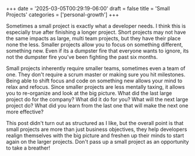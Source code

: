 +++
date = '2025-03-05T00:29:19-06:00'
draft = false
title = 'Small Projects'
categories = ['personal-growth']
+++

Sometimes a small project is exactly what a developer needs. I think this is especially true after finishing a longer project. Short projects may not have the same impacts as large, multi team projects, but they have their place none the less. Smaller projects allow you to focus on something different, something new. Even if its a dumpster fire that everyone wants to ignore, its not the dumpster fire you've been fighting the past six months. 

Small projects inherently require smaller teams, sometimes even a team of one. They don't require a scrum master or making sure you hit milestones. Being able to shift focus and code on something new allows your mind to relax and refocus. Since smaller projects are less mentally taxing, it allows you to re-organize and look at the big picture. What did the last large project do for the company? What did it do for you? What will the next large project do? What did you learn from the last one that will make the next one more effective? 

This post didn't turn out as structured as I like, but the overall point is that small projects are more than just business objectives, they help developers realign themselves with the big picture and freshen up their minds to start again on the larger projects. Don't pass up a small project as an opportunity to take a breather!